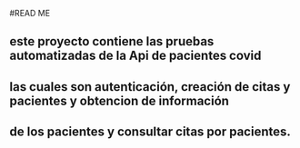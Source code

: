 #READ ME
## este proyecto contiene las pruebas automatizadas de la Api de pacientes covid
## las cuales son autenticación, creación de citas y pacientes y obtencion de información
## de los pacientes y consultar citas por pacientes.
